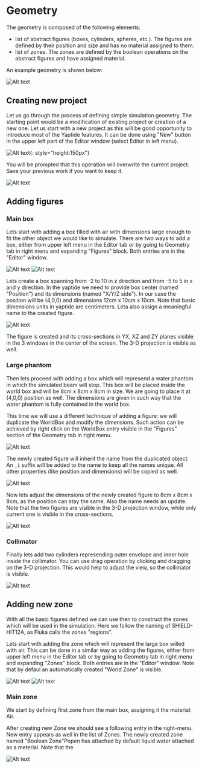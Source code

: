 # Geometry

The geometry is composed of the following elements:

  * list of abstract figures (boxes, cylinders, spheres, etc.). The figures are defined by their position and size and has no material assigned to them.
  * list of zones. The zones are defined by the boolean operations on the abstract figures and have assigned material.

An example geometry is shown below:

![Alt text](assets/geometry_example1.png)


## Creating new project

Let us go through the process of defining simple simulation geometry.
The starting point would be a modification of existing project or creation of a new one.
Let us start with a new project as this will be good opportunity to introduce most of the Yaptide features.
It can be done using "New" button in the upper left part of the Editor window (select Editor in left menu).

![Alt text](image.png){: style="height:150px"}

You will be prompted that this operation will overwrite the current project. Save your previous work if you want to keep it.

![Alt text](image-1.png)

## Adding figures

### Main box

Lets start with adding a box filled with air with dimensions large enough to fit the other object we would like to simulate.
There are two ways to add a box, either from upper left menu in the Editor tab or by going to Geometry tab in right menu and expanding "Figures" block. Both entries are in the "Editor" window.

![Alt text](image-2.png)
![Alt text](image-3.png)

Lets create a box spanning from -2 to 10 in z direction and from -5 to 5 in x and y direction.
In the yaptide we need to provide box center (named "Position") and its dimensions (named "X/Y/Z side").
In our case the position will be (4,0,0)  and dimensions 12cm x 10cm x 10cm.
Note that basic dimensions units in yaptide are centimeters.
Leta also assign a meaningful name to the created figure.

![Alt text](image-4.png)

The figure is created and its cross-sections in YX, XZ and ZY planes visible in the 3 windows in the center of the screen. 
The 3-D projection is visible as well.

### Large phantom 

Then lets proceed with adding a box which will represend a water phantom in which the simulated beam will stop.
This box will be placed inside the world box and will be 8cm x 8cm x 8cm in size.
We are going to place it at (4,0,0) position as well.
The dimensions are given in such way that the water phantom is fully contained in the world box.

This time we will use a different technique of adding a figure: we will duplicate the WorldBox and modify the dimensions.
Such action can be achieved by right click on the WorldBox entry visible in the "Figures" section of the Geometry tab in right menu.

![Alt text](image-5.png)

The newly created figure will inherit the name from the duplicated object. An `_1` suffix will be added to the name to keep all the names unique.
All other properties (like position and dimensions) will be copied as well.

![Alt text](image-6.png)

Now lets adjust the dimensions of the newly created figure to 8cm x 8cm x 8cm, as the position can stay the same.
Also the name needs an update.
Note that the two figures are visible in the 3-D projection window, while only current one is visible in the cross-sections.

![Alt text](image-7.png)

### Collimator

Finally lets add two cylinders represending outer envelope and inner hole inside the collimator.
You can use drag operation by clicking and dragging on the 3-D projection. This would help to adjust the view, so the collimator is visible.

![Alt text](image-8.png)

## Adding new zone

With all the basic figures defined we can use then to construct the zones which will be used in the simulation.
Here we follow the naming of SHIELD-HIT12A, as Fluka calls the zones "regions".

Lets start with adding the zone which will represent the large box willed with air.
This can be done in a similar way as adding the figures, either from upper left menu in the Editor tab or by going to Geometry tab in right menu and expanding "Zones" block. Both entries are in the "Editor" window.
Note that by defaul an automatically created "World Zone" is visible.

![Alt text](image-9.png)
![Alt text](image-10.png)

### Main zone

We start by defining first zone from the main box, assigning it the material: Air.

After creating new Zone we should see a following entry in the right-menu.
New entry appears as well in the list of Zones.
The newly created zone named "Boolean Zone"Popen has attached by default liquid water attached as a meterial.
Note that the 

![Alt text](image-11.png)